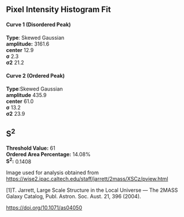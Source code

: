 ## Pixel Intensity Histogram Fit

#### Curve 1 (Disordered Peak)
**Type**: Skewed Gaussian\
**amplitude:** 3161.6\
**center** 12.9\
**σ** 2.3\
**σ2** 21.2


#### Curve 2 (Ordered Peak)
**Type**:Skewed Gaussian\
**amplitude** 435.9\
**center** 61.0\
**σ** 13.2\
**σ2** 23.9


## S<sup>2</sup>
**Threshold Value:** 61\
**Ordered Area Percentage:** 14.08%\
**S<sup>2</sup>:** 0.1408




Image used for analysis obtained from https://wise2.ipac.caltech.edu/staff/jarrett/2mass/XSCz/pview.html

[1]T. Jarrett, Large Scale Structure in the Local Universe — The 2MASS Galaxy Catalog, Publ. Astron. Soc. Aust. 21, 396 (2004).

https://doi.org/10.1071/as04050
